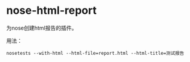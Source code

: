 # nose-html-report

为nose创建html报告的插件。

用法：
```
nosetests --with-html --html-file=report.html --html-title=测试报告
```
